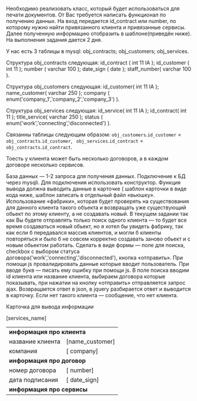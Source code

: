  Необходимо реализовать  класс, который  будет использоваться для печати документов. От Вас требуется написать функционал по получению данных.  На вход передается id_contract или number, по которому нужно найти привязанного клиента и привязанные сервисы. Далее полученную информацию отобразить в шаблоне(приведён ниже). На выполнения задания дается 2 дня.

У нас есть 3 таблицы в mysql:
obj_contracts;
obj_customers;
obj_services.

Структура obj_contracts следующая:
 id_contract ( int 11  IA );
id_customer ( int 11 );
number ( varchar 100 );
date_sign ( date );
staff_number( varchar 100 ).

Структура obj_customers следующая:
 id_customer( int 11  IA );
name_customer( varchar 250 );
company ( enum('company_1','company_2','company_3') ).

Структура obj_services следующая:
 id_service( int 11  IA );
id_contract(  int 11 );
title_service( varchar 250 );
status ( enum('work','connecting','disconnected') ).

Связанны таблицы следующим образом:
 `obj_customers`.`id_customer` = `obj_contracts`.`id_customer`,
 ` obj_services`.`id_contract` = `obj_contracts`.`id_contract`.

Тоесть у клиента может быть несколько договоров, а в каждом договоре несколько сервисов.

База данных ― 1-2 запроса для получения данных.
Подключение к БД через mysqli.
Для подключения использовать конструктор.
 Функция вывода должна выводить данные в  карточке ( шаблон карточки в виде кода ниже, шаблон записать в отдельный файл  «вьюшку». 
 Использование «фабрики», которая будет проверять на существования для данного клиента такого объекта  и возвращать уже существующий обьект по этому клиенту, а не создавать новый. В текущем задании так как Вы будете отправлять только поиск одного клиента — то будет все время создаваться новый обьект, но я хотел бы увидеть фабрику, так как если б передавался массив клиентов, и могли б клиенты повторяться и было б не совсем корректно создавать заново обьект и с новым обьектом работать.
Сделать в виде формы — поле для поиска, checkbox с выбором статуса договора('work','connecting','disconnected'), кнопка «отправить». При помощи js провалидировать данные которые вводит пользователь. При вводе букв — писать ему ошибку при помощи js. В поле поиска вводим id клиента или название клиента, выбираем договора которые показывать, при нажатии на кнопку «отправить» отправляется запрос ajax. Возвращается ответ в json, в jquery разбирается ответ и выводится в карточку. Если нет такого клиента — сообщение, что нет клиента.

Карточка для вывода информации
<html>
	<head>
		<title>тестовое задание</title>
	</head>
	<body>
		<table>
			<tr>
 				 <td colspan=2><b>информация про клиента</b></td>
 			 </tr>
 			 <tr>
 				 <td >название клиента</td>
				<td >[name_customer]</td>
 			 </tr>
 			 <tr>
 				 <td >компания</td>
 				<td >[ company]</td>
 			 </tr>
 			 <tr>
 				 <td colspan=2><b>информация про договор</b></td>
 			 </tr>
			<tr>
 				 <td >номер договора</td>
 				<td >[ number]</td>
 			 </tr>
 			 <tr>
 				 <td >дата подписания</td>
 				<td >[ date_sign]</td>
 			 </tr>
 			 <tr>
 				 <td colspan=2><b>информация про сервисы</b></td>
 			 </tr>
 			 <tr>
 				 [services_name]
				<!-- в services_name вывести название сервисов через <br> --> 
			</tr>
		</table>
	</body>
</html>